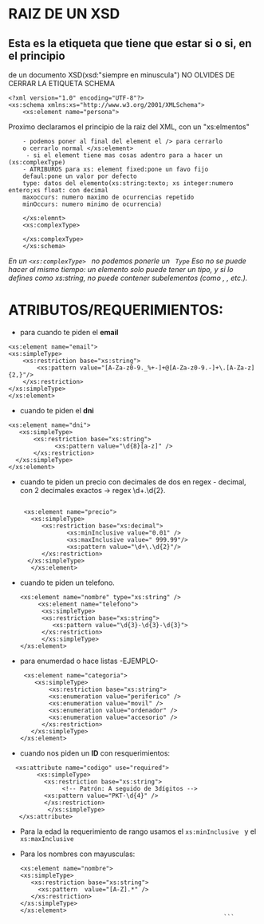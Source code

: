 # RAIZ DE UN XSD


## Esta es la etiqueta que tiene que estar si o si, en el principio
 de un documento XSD(xsd:"siempre en minuscula") NO OLVIDES DE CERRAR 
 LA ETIQUETA SCHEMA 






```
<?xml version="1.0" encoding="UTF-8"?>
<xs:schema xmlns:xs="http://www.w3.org/2001/XMLSchema">
    <xs:element name="persona">
```


 Proximo declaramos el principio de la raiz del XML, con un "xs:elmentos"
    
        - podemos poner al final del element el /> para cerrarlo
        o cerrarlo normal </xs:element> 
         - si el element tiene mas cosas adentro para a hacer un (xs:complexType)
        - ATRIBUROS para xs: element fixed:pone un favo fijo
        defaul:pone un valor por defecto
        type: datos del elemento(xs:string:texto; xs integer:numero entero;xs float: con decimal
        maxoccurs: numero maximo de ocurrencias repetido
        minOccurs: numero minimo de ocurrencia)


```
    </xs:elemnt>
    <xs:complexType>

    </xs:complexType>
    </xs:schema>
```


*En un ``<xs:complexType> `` no podemos ponerle un `` Type``
Eso no se puede hacer al mismo tiempo: un elemento solo puede tener un tipo, y si lo defines como xs:string, no puede contener subelementos (como <cliente>, <habitacion>, etc.).*

# ATRIBUTOS/REQUERIMIENTOS: 

   + para cuando te piden el **email**

 ```  
 <xs:element name="email">
<xs:simpleType>
     <xs:restriction base="xs:string">
         <xs:pattern value="[A-Za-z0-9._%+-]+@[A-Za-z0-9.-]+\.[A-Za-z]{2,}"/>
     </xs:restriction>
 </xs:simpleType>
 </xs:element> 
 ``` 

 * cuando te piden el **dni**
```
<xs:element name="dni">
   <xs:simpleType>
       <xs:restriction base="xs:string">
             <xs:pattern value="\d{8}[a-z]" />
       </xs:restriction>
  </xs:simpleType>
</xs:element>
```


* cuando te piden un precio con decimales de dos en regex - decimal, con 2 decimales exactos → regex \d+\.\d{2}.
  
  ```

   <xs:element name="precio">
     <xs:simpleType>
        <xs:restriction base="xs:decimal">
               <xs:minInclusive value="0.01" />
               <xs:maxInclusive value=" 999.99"/>
               <xs:pattern value="\d+\.\d{2}"/>
        </xs:restriction>
    </xs:simpleType>
     </xs:element>  
  ```

* cuando te piden un telefono.
   
   ```
   <xs:element name="nombre" type="xs:string" />
        <xs:element name="telefono">
         <xs:simpleType>
         <xs:restriction base="xs:string">
            <xs:pattern value="\d{3}-\d{3}-\d{3}">
         </xs:restriction>
         </xs:simpleType>             
  </xs:element>
  ```

* para enumerdad o hace listas -EJEMPLO-


  ```
   <xs:element name="categoria">
      <xs:simpleType>
          <xs:restriction base="xs:string">
          <xs:enumeration value="periferico" />
          <xs:enumeration value="movil" />
          <xs:enumeration value="ordenador" />
          <xs:enumeration value="accesorio" />
        </xs:restriction>
     </xs:simpleType>
  </xs:element>
  ```


 * cuando nos piden un **ID** con resquerimientos:

```
  <xs:attribute name="codigo" use="required">
        <xs:simpleType>
          <xs:restriction base="xs:string">
               <!-- Patrón: A seguido de 3dígitos -->
          <xs:pattern value="PKT-\d{4}" />
          </xs:restriction>
           </xs:simpleType>
   </xs:attribute>
   ``` 

* Para la edad la requerimiento de rango usamos el  ``xs:minInclusive `` y el `` xs:maxInclusive``
  

* Para los nombres con mayusculas:
   ```
  <xs:element name="nombre">                                        <xs:simpleType>
      <xs:restriction base="xs:string">
        <xs:pattern  value="[A-Z].*" />
      </xs:restriction>
  </xs:simpleType>
  </xs:element>
                                                            ```